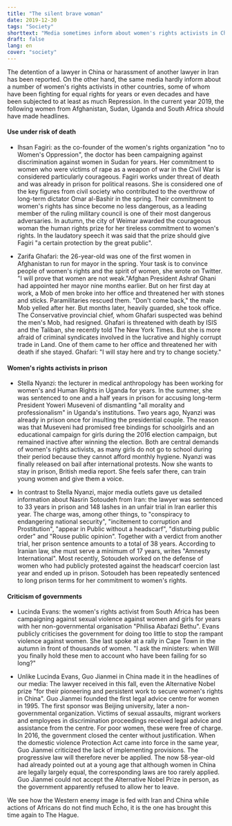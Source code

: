 ```yaml
---
title: "The silent brave woman"
date: 2019-12-30
tags: "Society"
shorttext: "Media sometimes inform about women's rights activists in China or Iran, but rarely about equally courageous ones in other countries."
draft: false
lang: en
cover: "society"
---
```


The detention of a lawyer in China or harassment of another lawyer in Iran has been reported. On the other hand, the same media hardly inform about a number of women's rights activists in other countries, some of whom have been fighting for equal rights for years or even decades and have been subjected to at least as much Repression. In the current year 2019, the following women from Afghanistan, Sudan, Uganda and South Africa should have made headlines.

#### Use under risk of death

  - Ihsan Fagiri: as the co-founder of the women's rights organization "no to Women's Oppression", the doctor has been campaigning against discrimination against women in Sudan for years. Her commitment to women who were victims of rape as a weapon of war in the Civil War is considered particularly courageous. Fagiri works under threat of death and was already in prison for political reasons. She is considered one of the key figures from civil society who contributed to the overthrow of long-term dictator Omar al-Bashir in the spring. Their commitment to women's rights has since become no less dangerous, as a leading member of the ruling military council is one of their most dangerous adversaries. In autumn, the city of Weimar awarded the courageous woman the human rights prize for her tireless commitment to women's rights. In the laudatory speech it was said that the prize should give Fagiri "a certain protection by the great public".
  
  - Zarifa Ghafari: the 26-year-old was one of the first women in Afghanistan to run for mayor in the spring. Your task is to convince people of women's rights and the spirit of women, she wrote on Twitter. "I will prove that women are not weak."Afghan President Ashraf Ghani had appointed her mayor nine months earlier. But on her first day at work, a Mob of men broke into her office and threatened her with stones and sticks. Paramilitaries rescued them. "Don't come back," the male Mob yelled after her. But months later, heavily guarded, she took office. The Conservative provincial chief, whom Ghafari suspected was behind the men's Mob, had resigned. Ghafari is threatened with death by ISIS and the Taliban, she recently told The New York Times. But she is more afraid of criminal syndicates involved in the lucrative and highly corrupt trade in Land. One of them came to her office and threatened her with death if she stayed. Ghafari: "I will stay here and try to change society."

#### Women's rights activists in prison

  - Stella Nyanzi: the lecturer in medical anthropology has been working for women's and Human Rights in Uganda for years. In the summer, she was sentenced to one and a half years in prison for accusing long-term President Yoweri Museveni of dismantling "all morality and professionalism" in Uganda's institutions. Two years ago, Nyanzi was already in prison once for insulting the presidential couple. The reason was that Museveni had promised free bindings for schoolgirls and an educational campaign for girls during the 2016 election campaign, but remained inactive after winning the election. Both are central demands of women's rights activists, as many girls do not go to school during their period because they cannot afford monthly hygiene. Nyanzi was finally released on bail after international protests. Now she wants to stay in prison, British media report. She feels safer there, can train young women and give them a voice.

  - In contrast to Stella Nyanzi, major media outlets gave us detailed information about Nasrin Sotoudeh from Iran: the lawyer was sentenced to 33 years in prison and 148 lashes in an unfair trial in Iran earlier this year. The charge was, among other things, to "conspiracy to endangering national security", "incitement to corruption and Prostitution", "appear in Public without a headscarf", "disturbing public order" and "Rouse public opinion". Together with a verdict from another trial, her prison sentence amounts to a total of 38 years. According to Iranian law, she must serve a minimum of 17 years, writes "Amnesty International". Most recently, Sotoudeh worked on the defense of women who had publicly protested against the headscarf coercion last year and ended up in prison. Sotoudeh has been repeatedly sentenced to long prison terms for her commitment to women's rights.
  
#### Criticism of governments

  - Lucinda Evans: the women's rights activist from South Africa has been campaigning against sexual violence against women and girls for years with her non-governmental organisation "Philisa Abafazi Bethu". Evans publicly criticises the government for doing too little to stop the rampant violence against women. She last spoke at a rally in Cape Town in the autumn in front of thousands of women. "I ask the ministers: when Will you finally hold these men to account who have been failing for so long?"
  
  - Unlike Lucinda Evans, Guo Jianmei in China made it in the headlines of our media: The lawyer received in this fall, even the Alternative Nobel prize "for their pioneering and persistent work to secure women's rights in China". Guo Jianmei founded the first legal advice centre for women in 1995. The first sponsor was Beijing university, later a non-governmental organization. Victims of sexual assaults, migrant workers and employees in discrimination proceedings received legal advice and assistance from the centre. For poor women, these were free of charge. In 2016, the government closed the center without justification. When the domestic violence Protection Act came into force in the same year, Guo Jianmei criticized the lack of implementing provisions. The progressive law will therefore never be applied. The now 58-year-old had already pointed out at a young age that although women in China are legally largely equal, the corresponding laws are too rarely applied. Guo Jianmei could not accept the Alternative Nobel Prize in person, as the government apparently refused to allow her to leave.
  
We see how the Western enemy image is fed with Iran and China while actions of Africans do not find much Echo, it is the one has brought this time again to The Hague.
